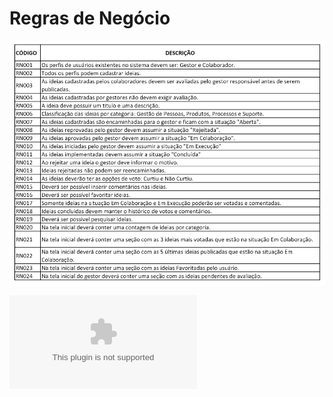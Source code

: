 # Regras de Negócio

![regras](.gitbook/assets/regras_negocio.png)


![regras](.gitbook/assets/regras_negocio.xlsx)

